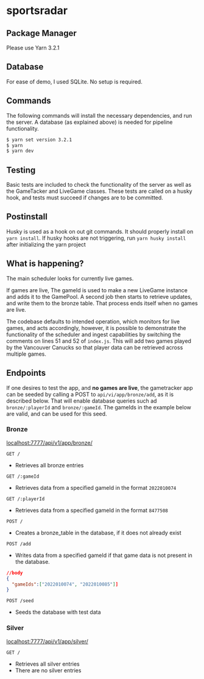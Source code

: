 # sportsradar

## Package Manager

Please use Yarn 3.2.1

## Database

For ease of demo, I used SQLite. No setup is required.

## Commands

The following commands will install the necessary dependencies, and run the server.
A database (as explained above) is needed for pipeline functionality.

```bash
$ yarn set version 3.2.1
$ yarn
$ yarn dev
```

## Testing

Basic tests are included to check the functionality of the server as well as the GameTacker and LiveGame classes. These tests are called on a husky hook, and tests must succeed if changes are to be committed.

## Postinstall

Husky is used as a hook on out git commands. It should properly install on `yarn install`. If husky hooks are not triggering, run `yarn husky install` after initializing the yarn project

## What is happening?

The main scheduler looks for currently live games.

If games are live, The gameId is used to make a new LiveGame instance and adds it
to the GamePool. A second job then starts to retrieve updates, and write them to
the bronze table. That process ends itself when no games are live.

The codebase defaults to intended operation, which monitors for live games, and acts
accordingly, however, it is possible to demonstrate the functionality of the
scheduler and ingest capabilities by switching the comments on lines 51 and 52 of `index.js`.
This will add two games played by the Vancouver Canucks so that player data can be retrieved
across multiple games.

## **Endpoints**

If one desires to test the app, and **no games are live**, the gametracker app can be seeded by calling a POST to `api/vi/app/bronze/add`, as it is described below. That will enable database queries such ad `bronze/:playerId` and `bronze/:gameId`. The gameIds in the example below are valid, and can be used for this seed.

### Bronze

[localhost:7777/api/v1/app/bronze/](localhost:7777/api/v1/app/bronze/)

`GET /`

- Retrieves all bronze entries

`GET /:gameId`

- Retrieves data from a specified gameId in the format `2022010074`

`GET /:playerId`

- Retrieves data from a specified gameId in the format `8477508`

`POST /`

- Creates a bronze_table in the database, if it does not already exist

`POST /add`

- Writes data from a specified gameId if that game data is not present in
  the database.

```json
//body
{
  "gameIds":["2022010074", "2022010085"]]
}
```

`POST /seed`

- Seeds the database with test data

### Silver

[localhost:7777/api/v1/app/silver/](localhost:7777/api/v1/app/silver/)

`GET /`

- Retrieves all silver entries
- There are no silver entries
